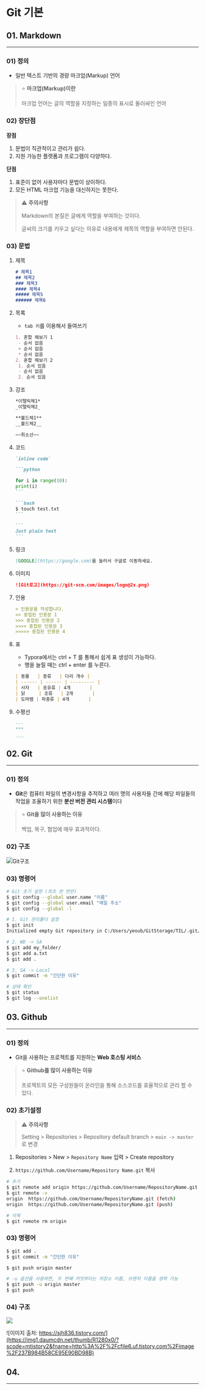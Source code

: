 # Git 기본

## 01. Markdown

---

### 01) 정의

- 일반 텍스트 기반의 경량 마크업(Markup) 언어

>⭐ **마크업(Markup)이란**
>
>마크업 언어는 글의 역할을 지정하는 일종의 표시로 둘러싸인 언어

### 02) 장단점

**장점**

1. 문법이 직관적이고 관리가 쉽다.
2. 지원 가능한 플랫폼과 프로그램이 다양하다.

**단점**

1. 표준이 없어 사용자마다 문법이 상이하다.
2. 모든 HTML 마크업 기능을 대신하지는 못한다.

> ⚠ **주의사항**
>
> Markdown의 본질은 글에게 역할을 부여하는 것이다.
>
> 글씨의 크기를 키우고 싶다는 이유로 내용에게 제목의 역할을 부여하면 안된다.

### 03) 문법
1. 제목

	```markdown
   # 제목1
   ## 제목2
   ### 제목3
   #### 제목4
   ##### 제목5
   ###### 제목6
	```

2. 목록

	- `tab 키`를 이용해서 들여쓰기
   
   ```markdown
   1. 혼합 해보기 1
   	- 순서 없음
   	+ 순서 없음
   	* 순서 없음
   2. 혼합 해보기 2
   	1. 순서 있음
   	- 순서 없음
   	2. 순서 있음
   ```
   
3. 강조

	```markdown
    *이탤릭체1* 
    _이탤릭체2_
	
    **볼드체1**
    __볼드체2__
	
    ~~취소선~~
	```

4. 코드

	````markdown
	`inline code`
	
	```python

	for i in range(10):
	print(i)
	```
	
	```bash
	$ touch test.txt
	```
	
	```
	Just plain text
	```
	````

5. 링크

	```markdown
   [GOOGLE](https://google.com)을 눌러서 구글로 이동하세요.
	```

7. 이미지

	```markdown
   ![Git로고](https://git-scm.com/images/logo@2x.png)
	```

9. 인용

	```markdown
    > 인용문을 작성합니다.
    >> 중첩된 인용문 1
    >>> 중첩된 인용문 2
    >>>> 중첩된 인용문 3
    >>>>> 중첩된 인용문 4
	```

11. 표

    - Typora에서는 ctrl + T 를 통해서 쉽게 표 생성이 가능하다.
    - 행을 늘릴 때는 ctrl + enter 를 누른다.

	```markdown
    | 동물   | 종류   | 다리 개수 |
    | ------ | ------ | --------- |
    | 사자   | 포유류 | 4개       |
    | 닭     | 조류   | 2개       |
    | 도마뱀 | 파충류 | 4개       |
	```

13. 수평선

	```markdown
    ---
    ***
    ___
	```
## 02. Git

---

### 01) 정의

- **Git**은 컴퓨터 파일의 변경사항을 추적하고 여러 명의 사용자들 간에 해당 파일들의 작업을 조율하기 위한 **분산 버전 관리 시스템**이다

> ⭐ **Git을 많이 사용하는 이유**
>
> 백업, 복구, 협업에 매우 효과적이다.

### 02) 구조

![Git구조](https://hphk.notion.site/image/https%3A%2F%2Fs3-us-west-2.amazonaws.com%2Fsecure.notion-static.com%2Fc86c667a-616f-45b6-892e-15da6a3c494e%2FUntitled.png?table=block&id=e49bee4e-6738-449a-b659-f466ae739007&spaceId=daa2d103-3ecd-4519-8c30-4f55e74c7ef4&width=2000&userId=&cache=v2)

### 03) 명령어

```bash
# Git 초기 설정 (최초 한 번만)
$ git config --global user.name "이름"
$ git config --global user.email "메일 주소"
$ git config --global -l

# 1. Git 관리폴더 설정
$ git init
Initialized empty Git repository in C:/Users/yeoub/GitStorage/TIL/.git/

# 2. WD -> SA
$ git add my_folder/
$ git add a.txt
$ git add .

# 3. SA -> Local
$ git commit -m "간단한 이유"

# 상태 확인
$ git status
$ git log --onelist
```

## 03. Github

---

### 01) 정의

- Git을 사용하는 프로젝트를 지원하는 **Web 호스팅 서비스**

> ⭐ **Github를 많이 사용하는 이유**
>
> 프로젝트의 모든 구성원들이 온라인을 통해 소스코드를 효율적으로 관리 할 수 있다.

### 02) 초기설정

> ⚠ **주의사항**
>
> Setting > Repositories > Repository default branch > `main -> master` 로 변경

1. Repositories > New > `Repository Name` 입력 > Create repository

2. `https://github.com/Username/Repository Name.git` 복사

```bash
# 추가
$ git remote add origin https://github.com/Username/RepositoryName.git
$ git remote -v
origin  https://github.com/Username/RepositoryName.git (fetch)
origin  https://github.com/Username/RepositoryName.git (push)

# 삭제
$ git remote rm origin
```

### 03) 명령어

```bash
$ git add .
$ git commit -m "간단한 이유"

$ git push origin master

# -u 옵션을 사용하면, 두 번째 커밋부터는 저장소 이름, 브랜치 이름을 생략 가능
$ git push -u origin master
$ git push
```

### 04) 구조

![](https://hphk.notion.site/image/https%3A%2F%2Fs3-us-west-2.amazonaws.com%2Fsecure.notion-static.com%2F357df618-2ddf-4f18-b96c-c1b0787a1a45%2FUntitled.png?table=block&id=56fbaebf-cfba-4dbf-b129-711c2a89dae0&spaceId=daa2d103-3ecd-4519-8c30-4f55e74c7ef4&width=2000&userId=&cache=v2)

![이미지 출처: https://sjh836.tistory.com/](https://img1.daumcdn.net/thumb/R1280x0/?scode=mtistory2&fname=http%3A%2F%2Fcfile6.uf.tistory.com%2Fimage%2F237B984B58CE95E90BD98B)

## 04. 

---

